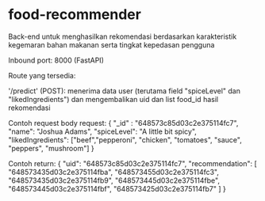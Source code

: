# food-recommender
Back-end untuk menghasilkan rekomendasi berdasarkan karakteristik kegemaran bahan makanan serta tingkat kepedasan pengguna

Inbound port: 8000 (FastAPI)

Route yang tersedia:

'/predict' (POST): menerima data user (terutama field "spiceLevel" dan "likedIngredients") dan mengembalikan uid dan list food_id hasil rekomendasi

Contoh request body request: 
{
    "_id" : "648573c85d03c2e375114fc7",
    "name": "Joshua Adams",
    "spiceLevel": "A little bit spicy",
    "likedIngredients": ["beef","pepperoni", "chicken", "tomatoes", "sauce", "peppers", "mushroom"]
}

Contoh return:
{
    "uid": "648573c85d03c2e375114fc7",
    "recommendation": [
        "648573435d03c2e375114fba",
        "648573455d03c2e375114fc3",
        "648573435d03c2e375114fb9",
        "648573445d03c2e375114fbe",
        "648573445d03c2e375114fbf",
        "648573425d03c2e375114fb7"
    ]
}
